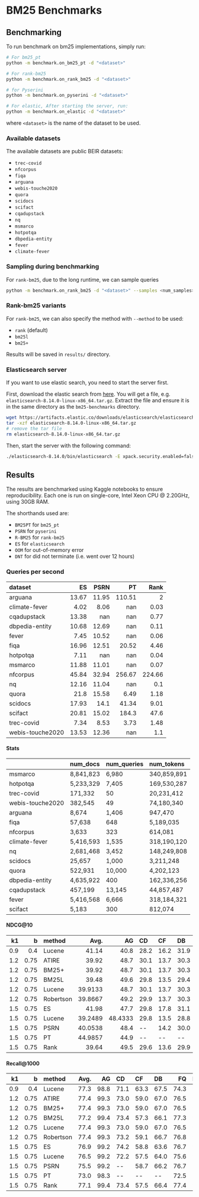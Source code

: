 # BM25 Benchmarks

## Benchmarking

To run benchmark on bm25 implementations, simply run:

```bash
# For bm25_pt
python -m benchmark.on_bm25_pt -d "<dataset>"

# For rank-bm25
python -m benchmark.on_rank_bm25 -d "<dataset>"

# for Pyserini
python -m benchmark.on_pyserini -d "<dataset>"

# For elastic, After starting the server, run:
python -m benchmark.on_elastic -d "<dataset>"
```

where `<dataset>` is the name of the dataset to be used. 


### Available datasets

The available datasets are public BEIR datasets:
- `trec-covid`
- `nfcorpus`
- `fiqa`
- `arguana`
- `webis-touche2020`
- `quora`
- `scidocs`
- `scifact`
- `cqadupstack`
- `nq`
- `msmarco`
- `hotpotqa`
- `dbpedia-entity`
- `fever`
- `climate-fever`

### Sampling during benchmarking

For `rank-bm25`, due to the long runtime, we can sample queries
```bash
python -m benchmark.on_rank_bm25 -d "<dataset>" --samples <num_samples>
```

### Rank-bm25 variants

For `rank-bm25`, we can also specify the method with `--method` to be used:
- `rank` (default)
- `bm25l`
- `bm25+`

Results will be saved in `results/` directory.

### Elasticsearch server

If you want to use elastic search, you need to start the server first. 

First, download the elastic search from [here](https://www.elastic.co/downloads/past-releases/elasticsearch-8-14-0). You will get a file, e.g. `elasticsearch-8.14.0-linux-x86_64.tar.gz`. Extract the file and ensure it is in the same directory as the `bm25-benchmarks` directory.

```bash
wget https://artifacts.elastic.co/downloads/elasticsearch/elasticsearch-8.14.0-linux-x86_64.tar.gz
tar -xzf elasticsearch-8.14.0-linux-x86_64.tar.gz
# remove the tar file
rm elasticsearch-8.14.0-linux-x86_64.tar.gz
```

Then, start the server with the following command:

```bash
./elasticsearch-8.14.0/bin/elasticsearch -E xpack.security.enabled=false -E thread_pool.search.size=1 -E thread_pool.write.size=1
```

## Results

The results are benchmarked using Kaggle notebooks to ensure reproducibility. Each one is run on single-core, Intel Xeon CPU @ 2.20GHz, using 30GB RAM.

The shorthands used are:
- `BM25PT` for `bm25_pt`
- `PSRN` for `pyserini`
- `R-BM25` for `rank-bm25`
- `ES` for `elasticsearch`
- `OOM` for out-of-memory error
- `DNT` for did not terminate (i.e. went over 12 hours)

### Queries per second

| dataset          |    ES |   PSRN |     PT |   Rank |
|:-----------------|------:|-------:|-------:|-------:|
| arguana          | 13.67 |  11.95 | 110.51 |   2    |
| climate-fever    |  4.02 |   8.06 | nan    |   0.03 |
| cqadupstack      | 13.38 | nan    | nan    |   0.77 |
| dbpedia-entity   | 10.68 |  12.69 | nan    |   0.11 |
| fever            |  7.45 |  10.52 | nan    |   0.06 |
| fiqa             | 16.96 |  12.51 |  20.52 |   4.46 |
| hotpotqa         |  7.11 | nan    | nan    |   0.04 |
| msmarco          | 11.88 |  11.01 | nan    |   0.07 |
| nfcorpus         | 45.84 |  32.94 | 256.67 | 224.66 |
| nq               | 12.16 |  11.04 | nan    |   0.1  |
| quora            | 21.8  |  15.58 |   6.49 |   1.18 |
| scidocs          | 17.93 |  14.1  |  41.34 |   9.01 |
| scifact          | 20.81 |  15.02 | 184.3  |  47.6  |
| trec-covid       |  7.34 |   8.53 |   3.73 |   1.48 |
| webis-touche2020 | 13.53 |  12.36 | nan    |   1.1  |

#### Stats

|                  | num_docs   | num_queries   | num_tokens   |
|:-----------------|:-----------|:--------------|:-------------|
| msmarco          | 8,841,823  | 6,980         | 340,859,891  |
| hotpotqa         | 5,233,329  | 7,405         | 169,530,287  |
| trec-covid       | 171,332    | 50            | 20,231,412   |
| webis-touche2020 | 382,545    | 49            | 74,180,340   |
| arguana          | 8,674      | 1,406         | 947,470      |
| fiqa             | 57,638     | 648           | 5,189,035    |
| nfcorpus         | 3,633      | 323           | 614,081      |
| climate-fever    | 5,416,593  | 1,535         | 318,190,120  |
| nq               | 2,681,468  | 3,452         | 148,249,808  |
| scidocs          | 25,657     | 1,000         | 3,211,248    |
| quora            | 522,931    | 10,000        | 4,202,123    |
| dbpedia-entity   | 4,635,922  | 400           | 162,336,256  |
| cqadupstack      | 457,199    | 13,145        | 44,857,487   |
| fever            | 5,416,568  | 6,666         | 318,184,321  |
| scifact          | 5,183      | 300           | 812,074      |

#### NDCG@10
|   k1 |    b | method    |    Avg. |      AG | CD                 | CF                 | DB   |   FQ | FV                 | HP   | MS                 |      NF | NQ   |   QR |   SD |   SF |      TC | WT   |
|-----:|-----:|:----------|--------:|--------:|:-------------------|:-------------------|:-----|-----:|:-------------------|:-----|:-------------------|--------:|:-----|-----:|-----:|-----:|--------:|:-----|
|  0.9 | 0.4  | Lucene    | 41.14   | 40.8    | 28.2               | 16.2               | 31.9 | 23.8 | 63.8               | 62.9 | 22.8               | 31.8    | 30.5 | 78.7 | 15   | 67.6 | 58.9    | 44.2 |
|  1.2 | 0.75 | ATIRE     | 39.92   | 48.7    | 30.1               | 13.7               | 30.3 | 25.3 | 50.3               | 58.5 | 22.6               | 31.8    | 29.1 | 80.5 | 15.6 | 68.1 | 61      | 33.2 |
|  1.2 | 0.75 | BM25+     | 39.92   | 48.7    | 30.1               | 13.7               | 30.3 | 25.3 | 50.3               | 58.5 | 22.6               | 31.8    | 29.1 | 80.5 | 15.6 | 68.1 | 61      | 33.2 |
|  1.2 | 0.75 | BM25L     | 39.48   | 49.6    | 29.8               | 13.5               | 29.4 | 25   | 46.6               | 55.9 | 21.4               | 32.2    | 28.1 | 80.3 | 15.8 | 68.7 | 62.9    | 33.0 |
|  1.2 | 0.75 | Lucene    | 39.9133 | 48.7    | 30.1               | 13.7               | 30.3 | 25.3 | 50.3               | 58.5 | 22.6               | 31.8    | 29.1 | 80.5 | 15.6 | 68   | 61      | 33.2 |
|  1.2 | 0.75 | Robertson | 39.8667 | 49.2    | 29.9               | 13.7               | 30.3 | 25.4 | 50.3               | 58.5 | 22.6               | 31.9    | 29.2 | 80.4 | 15.5 | 68.3 | 59      | 33.8 |
|  1.5 | 0.75 | ES        | 41.98   | 47.7    | 29.8               | 17.8               | 31.1 | 25.3 | 62.0               | 58.6 | 22.1               | 34.4    | 31.6 | 80.6 | 16.3 | 69   | 68      | 35.4 |
|  1.5 | 0.75 | Lucene    | 39.2489 | 48.4333 | 29.8 | 13.5 | 28.8 | 24.5 | 48.3 | 56.9 | 21.6 | 31.5667 | 28.3 | 78.3 | 15.6 | 67.8 | 61.1333 | 34.1 |
|  1.5 | 0.75 | PSRN      | 40.0538 | 48.4    | --                 | 14.2               | 30.0 | 25.3 | --                 | 57.6 | 22.1               | 32.6    | 28.6 | 80.6 | 15.6 | 68.8 | 63.4    | 33.5 |
|  1.5 | 0.75 | PT        | 44.9857 | 44.9    | --                 | --                 | --   | 22.5 | --                 | --   | --                 | 31.9    | --   | 75.1 | 14.7 | 67.8 | 58      | --   |
|  1.5 | 0.75 | Rank      | 39.64   | 49.5    | 29.6               | 13.6               | 29.9 | 25.3 | 49.3               | 58.1 | 21.1               | 32.1    | 28.5 | 80.3 | 15.8 | 68.5 | 60.1    | 32.9 |

#### Recall@1000

|   k1 |   b | method    |   Avg. |   AG | CD                | CF                | DB   |   FQ | FV                | HP                | MS                |   NF | NQ                |   QR |   SD |   SF |   TC | WT   |
|-----:|----:|:----------|-------:|-----:|:------------------|:------------------|:-----|-----:|:------------------|:------------------|:------------------|-----:|:------------------|-----:|-----:|-----:|-----:|:-----|
|  0.9 | 0.4 | Lucene    |   77.3 | 98.8 | 71.1              | 63.3              | 67.5 | 74.3 | 95.7              | 88.0              | 85.3              | 47.7 | 89.6              | 99.5 | 56.5 | 97.0 | 39.2 | 86.0 |
|  1.2 | 0.75 | ATIRE     |   77.4 | 99.3 | 73.0              | 59.0              | 67.0 | 76.5 | 94.2              | 86.8              | 85.7              | 47.8 | 89.8              | 99.5 | 57.3 | 97.0 | 40.3 | 87.2 |
|  1.2 | 0.75 | BM25+     |   77.4 | 99.3 | 73.0              | 59.0              | 67.0 | 76.5 | 94.2              | 86.8              | 85.7              | 47.8 | 89.8              | 99.5 | 57.3 | 97.0 | 40.3 | 87.2 |
|  1.2 | 0.75 | BM25L     |   77.2 | 99.4 | 73.4              | 57.3              | 66.1 | 77.3 | 93.7              | 85.7              | 85.0              | 47.7 | 89.3              | 99.5 | 57.7 | 97.0 | 40.75 | 87.5 |
|  1.2 | 0.75 | Lucene    |   77.4 | 99.3 | 73.0              | 59.0              | 67.0 | 76.5 | 94.2              | 86.8              | 85.6              | 47.8 | 89.8              | 99.5 | 57.3 | 97.0 | 40.3 | 87.2 |
|  1.2 | 0.75 | Robertson |   77.4 | 99.3 | 73.2              | 59.1              | 66.7 | 76.8 | 94.2              | 86.8              | 85.9              | 47.5 | 89.8              | 99.5 | 57.3 | 96.7 | 40.2 | 87.4 |
|  1.5 | 0.75 | ES        |   76.9 | 99.2 | 74.2              | 58.8              | 63.6 | 76.7 | 95.9              | 85.2              | 85.1              | 39.0 | 90.8              | 99.6 | 57.9 | 98.0 | 41.3 | 88.0 |
|  1.5 | 0.75 | Lucene    |   76.5 | 99.2 | 72.2 | 57.5 | 64.0 | 75.6 | 93.9 | 86.0 | 83.87 | 47.3 | 89.0 | 99.3 | 57.1 | 96.6 | 39.1 | 86.8 |
|  1.5 | 0.75 | PSRN      |   75.5 | 99.2 | --                | 58.7              | 66.2 | 76.7 | --                | 86.4              | 85.1              | 37.1 | 89.4              | 99.6 | 57.4 | 97.7 | 41.1 | 87.2 |
|  1.5 | 0.75 | PT        |   73.0 | 98.3 | --                | --                | --   | 72.5 | --                | --                | --                | 51.0 | --                | 98.9 | 56.0 | 97.8 | 36.3 | --   |
|  1.5 | 0.75 | Rank      |   77.1 | 99.4 | 73.4              | 57.5              | 66.4 | 77.4 | 93.6              | 87.7              | 82.6              | 47.6 | 89.5              | 99.5 | 57.4 | 96.7 | 40.5 | 87.5 |
